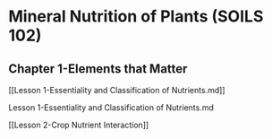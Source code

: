 # Mineral Nutrition of Plants (SOILS 102)

## Chapter 1-Elements that Matter
[[Lesson 1-Essentiality and Classification of Nutrients.md]]

Lesson 1-Essentiality and Classification of Nutrients.md

[[Lesson 2-Crop Nutrient Interaction]]

